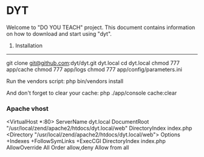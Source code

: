 DYT
========================

Welcome to "DO YOU TEACH" project.
This document contains information on how to download and start using "dyt".

1) Installation
---------------

git clone git@github.com:dyt/dyt.git dyt.local
cd dyt.local
chmod 777 app/cache
chmod 777 app/logs
chmod 777 app/config/parameters.ini

Run the vendors script:
php bin/vendors install

And don't forget to clear your cache:
php ./app/console cache:clear

### Apache vhost

<VirtualHost *:80>
  ServerName dyt.local
  DocumentRoot "/usr/local/zend/apache2/htdocs/dyt.local/web"
  DirectoryIndex index.php
  <Directory "/usr/local/zend/apache2/htdocs/dyt.local/web">
    Options +Indexes +FollowSymLinks +ExecCGI
    DirectoryIndex index.php
    AllowOverride All
    Order allow,deny
    Allow from all
  </Directory>
</VirtualHost>